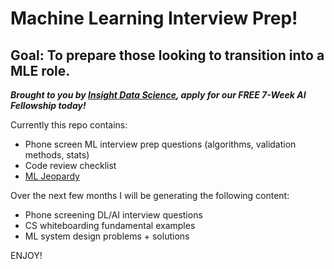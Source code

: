 # Machine Learning Interview Prep!
## Goal: To prepare those looking to transition into a MLE role.

***Brought to you by [Insight Data Science](https://www.insightdata.ai/), apply for our FREE 7-Week AI Fellowship today!*** 

  Currently this repo contains:  
- Phone screen ML interview prep questions (algorithms, validation methods, stats)
- Code review checklist
- [ML Jeopardy](https://docs.google.com/presentation/d/1Oqwr6QbnSARAXZB_ZQwqNTDapZm3HjlaHWAZn8xtV5I/edit?usp=sharing)

 Over the next few months I will be generating the following content:
- Phone screening DL/AI interview questions
- CS whiteboarding fundamental examples 
- ML system design problems + solutions
    
ENJOY!
